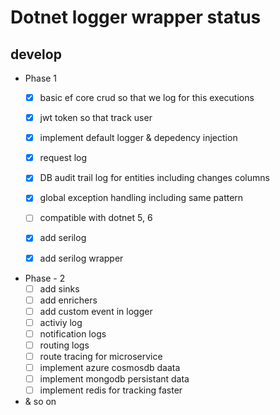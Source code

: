 # Dotnet logger wrapper status
## develop
- Phase 1
	- [x] basic ef core crud so that we log for this executions
	- [x] jwt token so that track user

	- [x] implement default logger & depedency injection
	- [x] request log 
	- [x] DB audit trail log for entities including changes columns
	- [x] global exception handling including same pattern	
	- [ ] compatible with dotnet 5, 6
	- [x] add serilog
	- [x] add serilog wrapper

- Phase - 2
	- [ ] add sinks
	- [ ] add enrichers
	- [ ] add custom event in logger
	- [ ] activiy log
	- [ ] notification logs
	- [ ] routing logs
	- [ ] route tracing for microservice
	- [ ] implement azure cosmosdb daata
	- [ ] implement mongodb persistant data
	- [ ] implement redis for tracking faster
- & so on